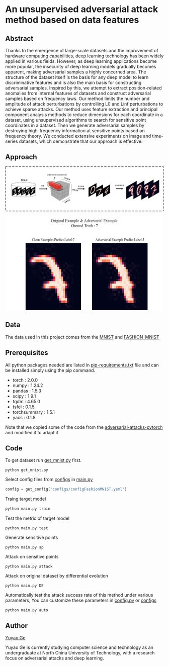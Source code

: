 # An unsupervised adversarial attack method based on data features


## Abstract

Thanks to the emergence of large-scale datasets and the improvement of hardware computing capabilities, deep learning technology has been widely applied in various fields. However, as deep learning applications become more popular, the insecurity of deep learning models gradually becomes apparent, making adversarial samples a highly concerned area. The structure of the dataset itself is the basis for any deep model to learn discriminative features and is also the main basis for constructing adversarial samples. Inspired by this, we attempt to extract position-related anomalies from internal features of datasets and construct adversarial samples based on frequency laws. Our method limits the number and amplitude of attack perturbations by controlling L0 and Linf perturbations to achieve sparse attacks. Our method uses feature extraction and principal component analysis methods to reduce dimensions for each coordinate in a dataset, using unsupervised algorithms to search for sensitive point coordinates in a dataset. Then we generate adversarial samples by destroying high-frequency information at sensitive points based on frequency theory. We conducted extensive experiments on image and time-series datasets, which demonstrate that our approach is effective.

## Approach

![](figs\lct.png)
 <div align="center"> <img src="output_img\684.png" width = 500 height = 300 /> </div>

## Data

The data used in this project comes from the [MNIST](http://yann.lecun.com/exdb/mnist/) and [FASHION-MNIST](https://github.com/zalandoresearch/fashion-mnist)

## Prerequisites

All python packages needed are listed in [pip-requirements.txt](D:/Project/mnist_attack/requirements.txt) file and can be installed simply using the pip command.

* torch : 2.0.0
* numpy : 1.24.2
* pandas : 1.5.3
* scipy : 1.9.1
* tqdm : 4.65.0
* tsfel : 0.1.5
* torchsummary : 1.5.1
* yacs : 0.1.8

Note that we copied some of the code from the [adversarial-attacks-pytorch](https://github.com/Harry24k/adversarial-attacks-pytorch) and modified it to adapt it

## Code

To get dataset run [get_mnist.py](script/get_mnist.py) first.

```
python get_mnist.py
```

Select config files from [configs](configs) in [main.py](main.py)

```python
config = get_config('configs/configFashionMNIST.yaml')
```

Traing target model

```python
python main.py train
```

Test the metric of target model

```
python main.py test
```

Generate sensitive points

```
python main.py sp
```

Attack on sensitive points

```
python main.py attack
```

Attack on original dataset by differential evolution

```
python main.py DE
```

Automatically test the attack success rate of this method under various parameters, You can customize these parameters in  [config.py](config.py) or [configs](configs/)

```
python main.py auto
```

##  Author

[Yuyao Ge](https://github.com/GeYuYao-hub)

Yuyao Ge is currently studying computer science and technology as an undergraduate at North China University of Technology, with a research focus on adversarial attacks and deep learning.

